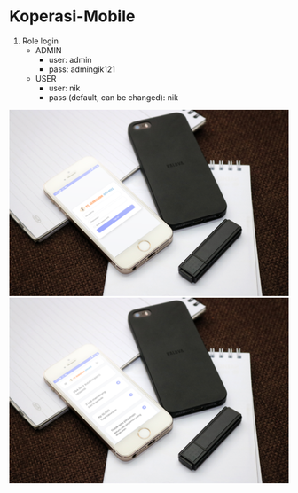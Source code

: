 # Koperasi-Mobile

1. Role login
   - ADMIN
      - user: admin
      - pass: admingik121
   - USER
      - user: nik
      - pass (default, can be changed): nik

![Login_page](/preview/login.png)
![Dashboard_page](/preview/dashboard.png)

